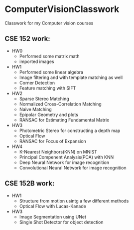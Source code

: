 # ComputerVisionClasswork
Classwork for my Computer vision courses
## CSE 152 work:
- HW0
  - Performed some matrix math
  - imported images
- HW1
  - Performed some linear algebra
  - Image filtering and with template matching as well
  - Corner Detection
  - Feature matching with SIFT
- HW2
  - Sparse Stereo Matching
  - Normalized Cross-Correlation Matching
  - Naive Matching
  - Epipolar Geometry and plots
  - RANSAC for Estimating Fundamental Matrix
- HW3
  - Photometric Stereo for constructing a depth map
  - Optical Flow
  - RANSAC for Focus of Expansion
- HW4
  - K-Nearest Neighbors(KNN) on MNIST
  - Principal Compenent Analysis(PCA) with KNN
  - Deep Neural Network for image recognition
  - Convolutional Neural Network for image recognition

## CSE 152B work:
- HW1
  - Structure from motion usintg a few different methods
  - Optical Flow with Lucas-Kanade
- HW3
  - Image Segmentation using UNet
  - Single Shot Detector for object detection
